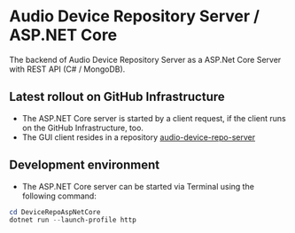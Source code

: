 # Audio Device Repository Server / ASP.NET Core 

The backend of Audio Device Repository Server as a ASP.Net Core Server with REST API (C# / MongoDB).

## Latest rollout on GitHub Infrastructure

- The ASP.NET Core server is started by a client request, if the client runs on the GitHub Infrastructure, too.
- The GUI client resides in a repository [audio-device-repo-server](https://github.com/eduarddanziger/audio-device-repo-server/)

## Development environment

- The ASP.NET Core server can be started via Terminal using the following command:

```powershell or bash
cd DeviceRepoAspNetCore
dotnet run --launch-profile http
```
